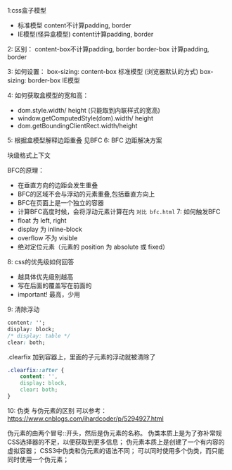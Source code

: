 1:css盒子模型
- 标准模型  content不计算padding, border
- IE模型(怪异盒模型)   content计算padding, border

2: 区别：
content-box不计算padding, border
border-box 计算padding, border

3: 如何设置：
box-sizing: content-box   标准模型  (浏览器默认的方式)
box-sizing: border-box    IE模型

4: 如何获取盒模型的宽和高：
- dom.style.width/ height (只能取到内联样式的宽高)
- window.getComputedStyle(dom).width/ height
- dom.getBoundingClientRect.width/height

5: 根据盒模型解释边距重叠
 见BFC
6: BFC 边距解决方案 

块级格式上下文

BFC的原理：
- 在垂直方向的边距会发生重叠
- BFC的区域不会与浮动的元素重叠,包括垂直方向上
- BFC在页面上是一个独立的容器
- 计算BFC高度时候，会将浮动元素计算在内
`对比 bfc.html`
7: 如何触发BFC
- float 为 left, right
- display 为 inline-block
- overflow 不为 visible
- 绝对定位元素（元素的 position 为 absolute 或 fixed）



8: css的优先级如何回答
- 越具体优先级别越高
- 写在后面的覆盖写在前面的
- important! 最高，少用

9: 清除浮动

```css
content: '';
display: block;
/* display: table */
clear: both;
```
.clearfix 加到容器上，里面的子元素的浮动就被清除了

```css
.clearfix::after {
    content: '',
    display: block,
    clear: both;
}
```
10: 伪类 与伪元素的区别 可以参考：https://www.cnblogs.com/ihardcoder/p/5294927.html

伪元素的由两个冒号::开头，然后是伪元素的名称。
伪类本质上是为了弥补常规CSS选择器的不足，以便获取到更多信息；
伪元素本质上是创建了一个有内容的虚拟容器；
CSS3中伪类和伪元素的语法不同；
可以同时使用多个伪类，而只能同时使用一个伪元素；